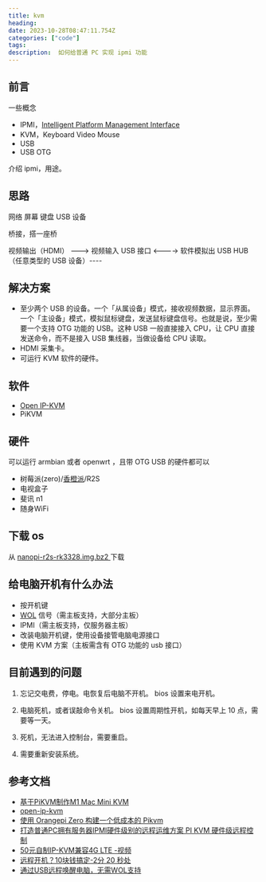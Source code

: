 ```yaml
---
title: kvm
heading:  
date: 2023-10-28T08:47:11.754Z
categories: ["code"]
tags: 
description:  如何给普通 PC 实现 ipmi 功能
---
```


## 前言
一些概念
- IPMI，[Intelligent Platform Management Interface](https://www.bilibili.com/video/BV1FQ4y1f7iT/)
- KVM，Keyboard Video Mouse
- USB
- USB OTG



介绍 ipmi，用途。

## 思路
网络
屏幕
键盘
USB 设备

桥接，搭一座桥

视频输出（HDMI） ---> 视频输入
USB 接口 <----> 软件模拟出 USB HUB （任意类型的 USB 设备）----



## 解决方案

- 至少两个 USB 的设备。一个「从属设备」模式，接收视频数据，显示界面。一个「主设备」模式，模拟鼠标键盘，发送鼠标键盘信号。也就是说，至少需要一个支持 OTG 功能的 USB。这种 USB 一般直接接入 CPU，让 CPU 直接发送命令，而不是接入 USB 集线器，当做设备给 CPU 读取。 
- HDMI 采集卡。
- 可运行 KVM 软件的硬件。

## 软件
- [Open IP-KVM](https://github.com/Nihiue/open-ip-kvm)
- PiKVM 

## 硬件
可以运行 armbian 或者 openwrt ，且带 OTG USB 的硬件都可以
- 树莓派(zero)/[香橙派](https://www.bilibili.com/read/cv21169636/)/R2S
- 电视盒子
- 斐讯 n1
- 随身WiFi


## 下载 os
从 [nanopi-r2s-rk3328.img.bz2
](https://github.com/Yura80/os) 下载


## 给电脑开机有什么办法
- 按开机键
- [WOL](https://zhouyuqian.com/2020/04/04/Linux-Wake-on-Lan/) 信号（需主板支持，大部分主板）
- IPMI（需主板支持，仅服务器主板）
- 改装电脑开机键，使用设备接管电脑电源接口
- 使用 KVM 方案（主板需含有 OTG 功能的 usb 接口）

## 目前遇到的问题

1. 忘记交电费，停电。电恢复后电脑不开机。
bios 设置来电开机。

2. 电脑死机，或者误敲命令关机。
bios 设置周期性开机，如每天早上 10 点，需要等一天。

3. 死机，无法进入控制台，需要重启。

4. 需要重新安装系统。









## 参考文档
- [基于PiKVM制作M1 Mac Mini KVM](https://blog.cyyself.name/pikvm-m1-mac-mini/)
- [open-ip-kvm](https://github.com/Nihiue/open-ip-kvm)
- [使用 Orangepi Zero 构建一个低成本的 Pikvm](https://www.bilibili.com/read/cv21169636/)
- [打造普通PC拥有服务器IPMI硬件级别的远程运维方案 PI KVM 硬件级远程控制](https://github.com/toss-a/pikvm-armbian/blob/master/README-zh-CN.MD)
- [50元自制IP-KVM兼容4G LTE -视频](https://www.bilibili.com/video/BV1dc411N7zh)
- [远程开机？10块钱搞定-2分 20 秒处](https://www.bilibili.com/video/BV1JX4y1V7mi)
- [通过USB远程唤醒电脑，无需WOL支持](https://www.bilibili.com/video/BV1mz4y1r7EL)









